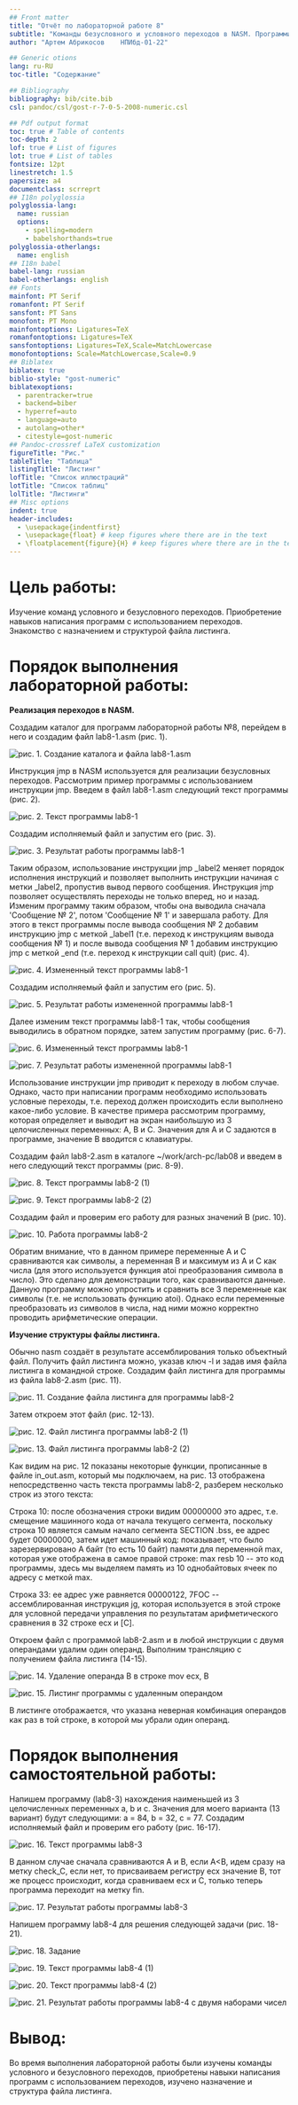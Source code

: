 ```yaml
---
## Front matter
title: "Отчёт по лабораторной работе 8"
subtitle: "Команды безусловного и условного переходов в NASM. Программирование ветвлений."
author: "Артем Абрикосов	НПИбд-01-22"

## Generic otions
lang: ru-RU
toc-title: "Содержание"

## Bibliography
bibliography: bib/cite.bib
csl: pandoc/csl/gost-r-7-0-5-2008-numeric.csl

## Pdf output format
toc: true # Table of contents
toc-depth: 2
lof: true # List of figures
lot: true # List of tables
fontsize: 12pt
linestretch: 1.5
papersize: a4
documentclass: scrreprt
## I18n polyglossia
polyglossia-lang:
  name: russian
  options:
	- spelling=modern
	- babelshorthands=true
polyglossia-otherlangs:
  name: english
## I18n babel
babel-lang: russian
babel-otherlangs: english
## Fonts
mainfont: PT Serif
romanfont: PT Serif
sansfont: PT Sans
monofont: PT Mono
mainfontoptions: Ligatures=TeX
romanfontoptions: Ligatures=TeX
sansfontoptions: Ligatures=TeX,Scale=MatchLowercase
monofontoptions: Scale=MatchLowercase,Scale=0.9
## Biblatex
biblatex: true
biblio-style: "gost-numeric"
biblatexoptions:
  - parentracker=true
  - backend=biber
  - hyperref=auto
  - language=auto
  - autolang=other*
  - citestyle=gost-numeric
## Pandoc-crossref LaTeX customization
figureTitle: "Рис."
tableTitle: "Таблица"
listingTitle: "Листинг"
lofTitle: "Список иллюстраций"
lotTitle: "Список таблиц"
lolTitle: "Листинги"
## Misc options
indent: true
header-includes:
  - \usepackage{indentfirst}
  - \usepackage{float} # keep figures where there are in the text
  - \floatplacement{figure}{H} # keep figures where there are in the text
---
```


# Цель работы:

Изучение команд условного и безусловного переходов. Приобретение навыков
написания программ с использованием переходов. Знакомство с назначением
и структурой файла листинга.

# Порядок выполнения лабораторной работы:

**Реализация переходов в NASM.**

Создадим каталог для программ лабораторной работы №8, перейдем в него и
создадим файл lab8-1.asm (рис. 1).

![рис. 1. Создание каталога и файла lab8-1.asm](image/image1.png)



Инструкция jmp в NASM используется для реализации безусловных переходов.
Рассмотрим пример программы с использованием инструкции jmp. Введем в
файл lab8-1.asm следующий текст программы (рис. 2).

![рис. 2. Текст программы lab8-1](image/image2.png)



Создадим исполняемый файл и запустим его (рис. 3).

![рис. 3. Результат работы программы lab8-1](image/image3.png)



Таким образом, использование инструкции jmp _label2 меняет порядок
исполнения инструкций и позволяет выполнить инструкции начиная с метки
_label2, пропустив вывод первого сообщения. Инструкция jmp позволяет
осуществлять переходы не только вперед, но и назад. Изменим программу
таким образом, чтобы она выводила сначала 'Сообщение № 2', потом
'Сообщение № 1' и завершала работу. Для этого в текст программы после
вывода сообщения № 2 добавим инструкцию jmp с меткой _label1 (т.е.
переход к инструкциям вывода сообщения № 1) и после вывода сообщения № 1
добавим инструкцию jmp с меткой _end (т.е. переход к инструкции call
quit) (рис. 4).

![рис. 4. Измененный текст программы lab8-1](image/image4.png)


Создадим исполняемый файл и запустим его (рис. 5).

![рис. 5. Результат работы измененной программы lab8-1](image/image5.png)


Далее изменим текст программы lab8-1 так, чтобы сообщения выводились в
обратном порядке, затем запустим программу (рис. 6-7).

![рис. 6. Измененный текст программы lab8-1](image/image6.png)


![рис. 7. Результат работы измененной программы lab8-1](image/image7.png)


Использование инструкции jmp приводит к переходу в любом случае. Однако,
часто при написании программ необходимо использовать условные переходы,
т.е. переход должен происходить если выполнено какое-либо условие. В
качестве примера рассмотрим программу, которая определяет и выводит на
экран наибольшую из 3 целочисленных переменных: A, B и C. Значения для A
и C задаются в программе, значение B вводится с клавиатуры.

Создадим файл lab8-2.asm в каталоге ~/work/arch-pc/lab08 и введем в
него следующий текст программы (рис. 8-9).

![рис. 8. Текст программы lab8-2 (1)](image/image8.png)



![рис. 9. Текст программы lab8-2 (2)](image/image9.png)



Создадим файл и проверим его работу для разных значений B (рис. 10).

![рис. 10. Работа программы lab8-2](image/image10.png)



Обратим внимание, что в данном примере переменные A и С сравниваются как
символы, а переменная B и максимум из A и С как числа (для этого
используется функция atoi преобразования символа в число). Это сделано
для демонстрации того, как сравниваются данные. Данную программу можно
упростить и сравнить все 3 переменные как символы (т.е. не использовать
функцию atoi). Однако если переменные преобразовать из символов в числа,
над ними можно корректно проводить арифметические операции.

**Изучение структуры файлы листинга.**

Обычно nasm создаёт в результате ассемблирования только объектный файл.
Получить файл листинга можно, указав ключ -l и задав имя файла листинга
в командной строке. Создадим файл листинга для программы из файла
lab8-2.asm (рис. 11).

![рис. 11. Создание файла листинга для программы lab8-2](image/image11.png)



Затем откроем этот файл (рис. 12-13).

![рис. 12. Файл листинга программы lab8-2 (1)](image/image12.png)



![рис. 13. Файл листинга программы lab8-2 (2)](image/image13.png)



Как видим на рис. 12 показаны некоторые функции, прописанные в файле
in_out.asm, который мы подключаем, на рис. 13 отображена непосредственно
часть текста программы lab8-2, разберем несколько строк из этого текста:

Строка 10: после обозначения строки видим 00000000 это адрес, т.е.
смещение машинного кода от начала текущего сегмента, поскольку строка 10
является самым начало сегмента SECTION .bss, ее адрес будет 00000000,
затем идет машинный код: <res Ah> показывает, что было зарезервировано
A байт (то есть 10 байт) памяти для переменной max, которая уже
отображена в самое правой строке: max resb 10 -- это код программы,
здесь мы выделяем память из 10 однобайтовых ячеек по адресу с меткой
max.

Строка 33: ее адрес уже равняется 00000122, 7FOC -- ассемблированная
инструкция jg, которая используется в этой строке для условной передачи
управления по результатам арифметического сравнения в 32 строке ecx и
[C].

Откроем файл с программой lab8-2.asm и в любой инструкции с двумя
операндами удалим один операнд. Выполним трансляцию с получением файла
листинга (14-15).

![рис. 14. Удаление операнда B в строке mov ecx, B](image/image14.png)



![рис. 15. Листинг программы с удаленным операндом](image/image15.png)



В листинге отображается, что указана неверная комбинация операндов как
раз в той строке, в которой мы убрали один операнд.

# Порядок выполнения самостоятельной работы:

Напишем программу (lab8-3) нахождения наименьшей из 3 целочисленных
переменных a, b и c. Значения для моего варианта (13 вариант) будут
следующими: a = 84, b = 32, c = 77. Создадим исполняемый файл и проверим
его работу (рис. 16-17).

![рис. 16. Текст программы lab8-3](image/image16.png)


В данном случае сначала сравниваются A и B, если A<B, идем сразу на
метку check_C, если нет, то присваиваем регистру ecx значение B, тот же
процесс происходит, когда сравниваем ecx и С, только теперь программа
переходит на метку fin.

![рис. 17. Результат работы программы lab8-3](image/image17.png)


Напишем программу lab8-4 для решения следующей задачи (рис. 18-21).

![рис. 18. Задание](image/image18.png)


![рис. 19. Текст программы lab8-4 (1)](image/image19.png)


![рис. 20. Текст программы lab8-4 (2)](image/image20.png)


![рис. 21. Результат работы программы lab8-4 с двумя наборами чисел](image/image21.png)


# Вывод:

Во время выполнения лабораторной работы были изучены команды условного и
безусловного переходов, приобретены навыки написания программ с
использованием переходов, изучено назначение и структура файла листинга.
